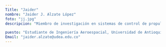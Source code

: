 ```yaml
---
Title: "Jaider"
nombre: "Jaider J. Alzate López"
foto: "jj.jpg"
descripcion: "Miembro de investigación en sistemas de control de propulsión y guiado."

puesto: "Estudiante de Ingeniería Aeroespacial, Universidad de Antioquia"
Email: "jaider.alzate@udea.edu.co"
---
```

